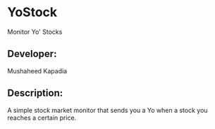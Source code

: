 YoStock
=======
Monitor Yo' Stocks

Developer:
----------
Mushaheed Kapadia

Description: 
------------
A simple stock market monitor that sends you a Yo when a stock you reaches a certain price.
